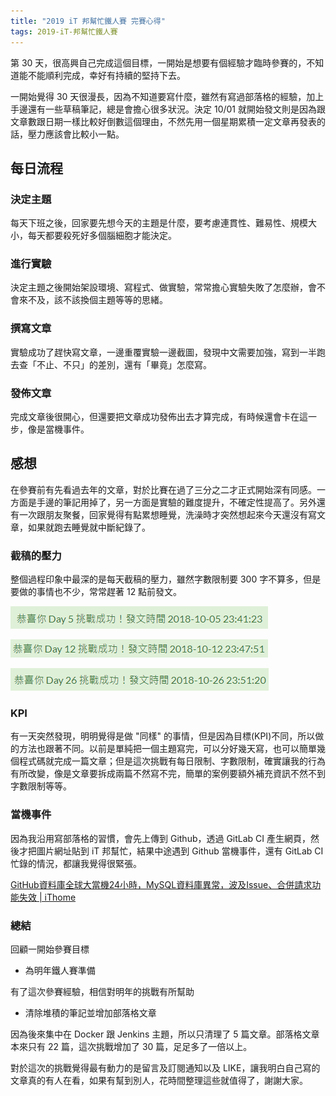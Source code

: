 ```yaml
---
title: "2019 iT 邦幫忙鐵人賽 完賽心得"
tags: 2019-iT-邦幫忙鐵人賽
---
```


第 30 天，很高興自己完成這個目標，一開始是想要有個經驗才臨時參賽的，不知道能不能順利完成，幸好有持續的堅持下去。

一開始覺得 30 天很漫長，因為不知道要寫什麼，雖然有寫過部落格的經驗，加上手邊還有一些草稿筆記，總是會擔心很多狀況。決定 10/01 就開始發文則是因為跟文章數跟日期一樣比較好倒數這個理由，不然先用一個星期累積一定文章再發表的話，壓力應該會比較小一點。

## 每日流程

### 決定主題

每天下班之後，回家要先想今天的主題是什麼，要考慮連貫性、難易性、規模大小，每天都要殺死好多個腦細胞才能決定。

### 進行實驗

決定主題之後開始架設環境、寫程式、做實驗，常常擔心實驗失敗了怎麼辦，會不會來不及，該不該換個主題等等的思緒。

### 撰寫文章
實驗成功了趕快寫文章，一邊重覆實驗一邊截圖，發現中文需要加強，寫到一半跑去查「不止、不只」的差別，還有「畢竟」怎麼寫。

### 發佈文章
完成文章後很開心，但還要把文章成功發佈出去才算完成，有時候還會卡在這一步，像是當機事件。

## 感想
在參賽前有先看過去年的文章，對於比賽在過了三分之二才正式開始深有同感。一方面是手邊的筆記用掉了，另一方面是實驗的難度提升，不確定性提高了。另外還有一次跟朋友聚餐，回家覺得有點累想睡覺，洗澡時才突然想起來今天還沒有寫文章，如果就跑去睡覺就中斷紀錄了。

### 截稿的壓力

整個過程印象中最深的是每天截稿的壓力，雖然字數限制要 300 字不算多，但是要做的事情也不少，常常趕著 12 點前發文。

![](/assets/images/2018-10-30-2019-ithelp-ironman-30-days-challenge-review/2018-10-05_23-41-44.png)

![](/assets/images/2018-10-30-2019-ithelp-ironman-30-days-challenge-review/2018-10-12_23-48-13.png)

![](/assets/images/2018-10-30-2019-ithelp-ironman-30-days-challenge-review/2018-10-26_23-51-33.png)

### KPI
有一天突然發現，明明覺得是做 "同樣" 的事情，但是因為目標(KPI)不同，所以做的方法也跟著不同。以前是單純把一個主題寫完，可以分好幾天寫，也可以簡單幾個程式碼就完成一篇文章；但是這次挑戰有每日限制、字數限制，確實讓我的行為有所改變，像是文章要拆成兩篇不然寫不完，簡單的案例要額外補充資訊不然不到字數限制等等。

### 當機事件
因為我沿用寫部落格的習慣，會先上傳到 Github，透過 GitLab CI 產生網頁，然後才把圖片網址貼到 iT 邦幫忙，結果中途遇到 Github 當機事件，還有 GitLab CI 忙錄的情況，都讓我覺得很緊張。

[GitHub資料庫全球大當機24小時，MySQL資料庫異常，波及Issue、合併請求功能失效 | iThome](https://www.ithome.com.tw/news/126544)

### 總結
回顧一開始參賽目標
* 為明年鐵人賽準備

有了這次參賽經驗，相信對明年的挑戰有所幫助

* 清除堆積的筆記並增加部落格文章

因為後來集中在 Docker 跟 Jenkins 主題，所以只清理了 5 篇文章。部落格文章本來只有 22 篇，這次挑戰增加了 30 篇，足足多了一倍以上。

對於這次的挑戰覺得最有動力的是留言及訂閱通知以及 LIKE，讓我明白自己寫的文章真的有人在看，如果有幫到別人，花時間整理這些就值得了，謝謝大家。